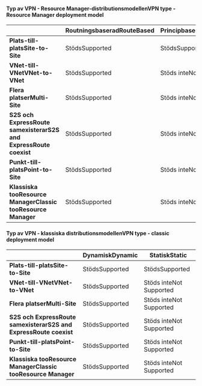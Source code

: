 #### <a name="vpn-type---resource-manager-deployment-model"></a><span data-ttu-id="2564f-101">Typ av VPN - Resource Manager-distributionsmodellen</span><span class="sxs-lookup"><span data-stu-id="2564f-101">VPN type - Resource Manager deployment model</span></span>
|  | <span data-ttu-id="2564f-102">**Routningsbaserad**</span><span class="sxs-lookup"><span data-stu-id="2564f-102">**RouteBased**</span></span> | <span data-ttu-id="2564f-103">**Principbaserad**</span><span class="sxs-lookup"><span data-stu-id="2564f-103">**PolicyBased**</span></span> |
| --- | --- | --- |
| <span data-ttu-id="2564f-104">**Plats-till-plats**</span><span class="sxs-lookup"><span data-stu-id="2564f-104">**Site-to-Site**</span></span> |<span data-ttu-id="2564f-105">Stöds</span><span class="sxs-lookup"><span data-stu-id="2564f-105">Supported</span></span> |<span data-ttu-id="2564f-106">Stöds</span><span class="sxs-lookup"><span data-stu-id="2564f-106">Supported</span></span> |
| <span data-ttu-id="2564f-107">**VNet-till-VNet**</span><span class="sxs-lookup"><span data-stu-id="2564f-107">**VNet-to-VNet**</span></span> |<span data-ttu-id="2564f-108">Stöds</span><span class="sxs-lookup"><span data-stu-id="2564f-108">Supported</span></span> |<span data-ttu-id="2564f-109">Stöds inte</span><span class="sxs-lookup"><span data-stu-id="2564f-109">Not Supported</span></span> |
| <span data-ttu-id="2564f-110">**Flera platser**</span><span class="sxs-lookup"><span data-stu-id="2564f-110">**Multi-Site**</span></span> |<span data-ttu-id="2564f-111">Stöds</span><span class="sxs-lookup"><span data-stu-id="2564f-111">Supported</span></span> |<span data-ttu-id="2564f-112">Stöds inte</span><span class="sxs-lookup"><span data-stu-id="2564f-112">Not Supported</span></span> |
| <span data-ttu-id="2564f-113">**S2S och ExpressRoute samexisterar**</span><span class="sxs-lookup"><span data-stu-id="2564f-113">**S2S and ExpressRoute coexist**</span></span> |<span data-ttu-id="2564f-114">Stöds</span><span class="sxs-lookup"><span data-stu-id="2564f-114">Supported</span></span> |<span data-ttu-id="2564f-115">Stöds inte</span><span class="sxs-lookup"><span data-stu-id="2564f-115">Not Supported</span></span> |
| <span data-ttu-id="2564f-116">**Punkt-till-plats**</span><span class="sxs-lookup"><span data-stu-id="2564f-116">**Point-to-Site**</span></span> |<span data-ttu-id="2564f-117">Stöds</span><span class="sxs-lookup"><span data-stu-id="2564f-117">Supported</span></span> |<span data-ttu-id="2564f-118">Stöds inte</span><span class="sxs-lookup"><span data-stu-id="2564f-118">Not Supported</span></span> |
| <span data-ttu-id="2564f-119">**Klassiska tooResource Manager**</span><span class="sxs-lookup"><span data-stu-id="2564f-119">**Classic tooResource Manager**</span></span> |<span data-ttu-id="2564f-120">Stöds</span><span class="sxs-lookup"><span data-stu-id="2564f-120">Supported</span></span> |<span data-ttu-id="2564f-121">Stöds inte</span><span class="sxs-lookup"><span data-stu-id="2564f-121">Not Supported</span></span> |

#### <a name="vpn-type---classic-deployment-model"></a><span data-ttu-id="2564f-122">Typ av VPN - klassiska distributionsmodellen</span><span class="sxs-lookup"><span data-stu-id="2564f-122">VPN type - classic deployment model</span></span>
|  | <span data-ttu-id="2564f-123">**Dynamisk**</span><span class="sxs-lookup"><span data-stu-id="2564f-123">**Dynamic**</span></span> | <span data-ttu-id="2564f-124">**Statisk**</span><span class="sxs-lookup"><span data-stu-id="2564f-124">**Static**</span></span> |
| --- | --- | --- |
| <span data-ttu-id="2564f-125">**Plats-till-plats**</span><span class="sxs-lookup"><span data-stu-id="2564f-125">**Site-to-Site**</span></span> |<span data-ttu-id="2564f-126">Stöds</span><span class="sxs-lookup"><span data-stu-id="2564f-126">Supported</span></span> |<span data-ttu-id="2564f-127">Stöds</span><span class="sxs-lookup"><span data-stu-id="2564f-127">Supported</span></span> |
| <span data-ttu-id="2564f-128">**VNet-till-VNet**</span><span class="sxs-lookup"><span data-stu-id="2564f-128">**VNet-to-VNet**</span></span> |<span data-ttu-id="2564f-129">Stöds</span><span class="sxs-lookup"><span data-stu-id="2564f-129">Supported</span></span> |<span data-ttu-id="2564f-130">Stöds inte</span><span class="sxs-lookup"><span data-stu-id="2564f-130">Not Supported</span></span> |
| <span data-ttu-id="2564f-131">**Flera platser**</span><span class="sxs-lookup"><span data-stu-id="2564f-131">**Multi-Site**</span></span> |<span data-ttu-id="2564f-132">Stöds</span><span class="sxs-lookup"><span data-stu-id="2564f-132">Supported</span></span> |<span data-ttu-id="2564f-133">Stöds inte</span><span class="sxs-lookup"><span data-stu-id="2564f-133">Not Supported</span></span> |
| <span data-ttu-id="2564f-134">**S2S och ExpressRoute samexisterar**</span><span class="sxs-lookup"><span data-stu-id="2564f-134">**S2S and ExpressRoute coexist**</span></span> |<span data-ttu-id="2564f-135">Stöds</span><span class="sxs-lookup"><span data-stu-id="2564f-135">Supported</span></span> |<span data-ttu-id="2564f-136">Stöds inte</span><span class="sxs-lookup"><span data-stu-id="2564f-136">Not Supported</span></span> |
| <span data-ttu-id="2564f-137">**Punkt-till-plats**</span><span class="sxs-lookup"><span data-stu-id="2564f-137">**Point-to-Site**</span></span> |<span data-ttu-id="2564f-138">Stöds</span><span class="sxs-lookup"><span data-stu-id="2564f-138">Supported</span></span> |<span data-ttu-id="2564f-139">Stöds inte</span><span class="sxs-lookup"><span data-stu-id="2564f-139">Not Supported</span></span> |
| <span data-ttu-id="2564f-140">**Klassiska tooResource Manager**</span><span class="sxs-lookup"><span data-stu-id="2564f-140">**Classic tooResource Manager**</span></span> |<span data-ttu-id="2564f-141">Stöds</span><span class="sxs-lookup"><span data-stu-id="2564f-141">Supported</span></span> |<span data-ttu-id="2564f-142">Stöds inte</span><span class="sxs-lookup"><span data-stu-id="2564f-142">Not Supported</span></span> |

